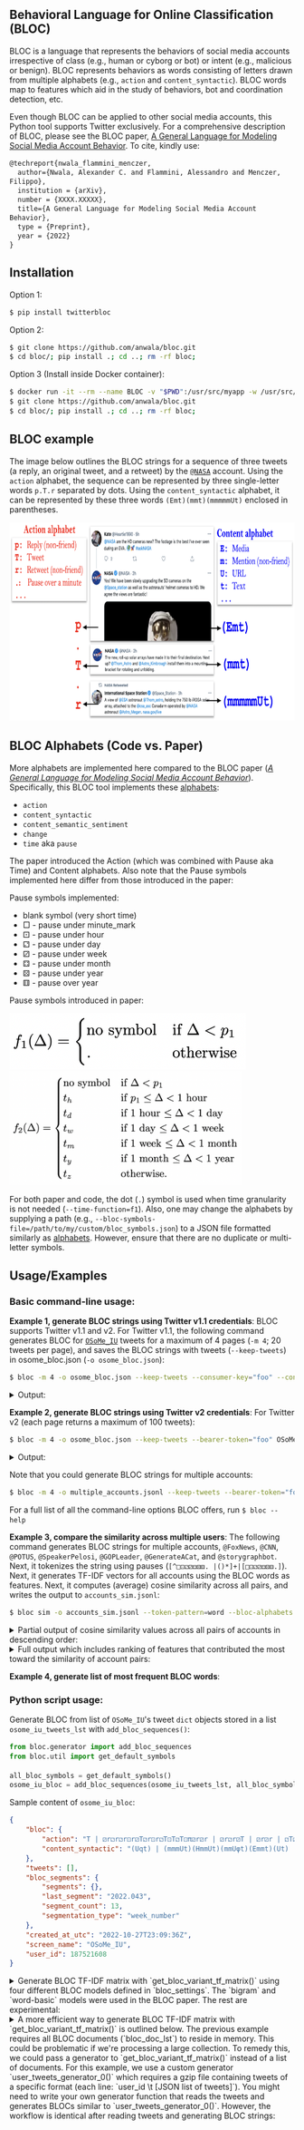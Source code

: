 ## Behavioral Language for Online Classification (BLOC)
BLOC is a language that represents the behaviors of social media accounts irrespective of class (e.g., human or cyborg or bot) or intent (e.g., malicious or benign). BLOC represents behaviors as words consisting of letters drawn from multiple alphabets (e.g., `action` and `content_syntactic`). BLOC words map to features which aid in the study of behaviors, bot and coordination detection, etc.

Even though BLOC can be applied to other social media accounts, this Python tool supports Twitter exclusively. For a comprehensive description of BLOC, please see the BLOC paper, [A General Language for Modeling Social Media Account Behavior](#). To cite, kindly use:
```
@techreport{nwala_flammini_menczer,
  author={Nwala, Alexander C. and Flammini, Alessandro and Menczer, Filippo},
  institution = {arXiv},
  number = {XXXX.XXXXX},
  title={A General Language for Modeling Social Media Account Behavior},
  type = {Preprint},
  year = {2022}
}
```

## Installation
Option 1:

```bash
$ pip install twitterbloc
```

Option 2:

```bash
$ git clone https://github.com/anwala/bloc.git
$ cd bloc/; pip install .; cd ..; rm -rf bloc;
```

Option 3 (Install inside Docker container): 

```bash
$ docker run -it --rm --name BLOC -v "$PWD":/usr/src/myapp -w /usr/src/myapp python:3.7-stretch bash
$ git clone https://github.com/anwala/bloc.git
$ cd bloc/; pip install .; cd ..; rm -rf bloc;
```

## BLOC example

The image below outlines the BLOC strings for a sequence of three tweets (a reply, an original tweet, and a retweet) by the [`@NASA`](https://twitter.com/nasa) account. Using the `action` alphabet, the sequence can be represented by three single-letter words `p.T.r` separated by dots. Using the `content_syntactic` alphabet, it can be represented by these three words `(Emt)(mmt)(mmmmmUt)` enclosed in parentheses.

<img src="misc/nasa_bloc_timeline.png" alt="BLOC action and content strings for NASA" height="350">

## BLOC Alphabets (Code vs. Paper)

More alphabets are implemented here compared to the BLOC paper ([*A General Language for Modeling Social Media Account Behavior*](https://github.com/anwala/general-language-behavior)). Specifically, this BLOC tool implements these [alphabets](/blob/main/bloc/symbols.json):
* `action`
* `content_syntactic`
* `content_semantic_sentiment`
* `change`
* `time` aka `pause`

The paper introduced the Action (which was combined with Pause aka Time) and Content alphabets. Also note that the Pause symbols implemented here differ from those introduced in the paper:

Pause symbols implemented:
* blank symbol (very short time)
* □ - pause under minute_mark
* ⚀ - pause under hour
* ⚁ - pause under day
* ⚂ - pause under week
* ⚃ - pause under month
* ⚄ - pause under year
* ⚅ - pause over year

Pause symbols introduced in paper:

<img src="misc/f_1.png" alt="BLOC pause function, f_1(delta)" height="100"><br/>
<img src="misc/f_2.png" alt="BLOC pause function, f_2(delta)" height="200">

For both paper and code, the dot (`.`) symbol is used when time granularity is not needed (`--time-function=f1`). Also, one may change the alphabets by supplying a path (e.g., `--bloc-symbols-file=/path/to/my/custom/bloc_symbols.json`) to a JSON file formatted similarly as [alphabets](/blob/main/bloc/symbols.json). However, ensure that there are no duplicate or multi-letter symbols.

## Usage/Examples

### Basic command-line usage:

**Example 1, generate BLOC strings using Twitter v1.1 credentials**:
BLOC supports Twitter v1.1 and v2. For Twitter v1.1, the following command generates BLOC for [`OSoMe_IU`](https://twitter.com/OSoMe_IU/) tweets for a maximum of 4 pages (`-m 4`; 20 tweets per page), and saves the BLOC strings with tweets (`--keep-tweets`) in osome_bloc.json (`-o osome_bloc.json`):
```bash
$ bloc -m 4 -o osome_bloc.json --keep-tweets --consumer-key="foo" --consumer-secret="foo" --access-token="bar" --access-token-secret="bar" OSoMe_IU
```
<details>
  <summary>Output:</summary>
  
  ```python
  @OSoMe_IU's BLOC for 12 week(s), (84 day(s), 7:14), 80 tweet(s) from 2022-08-03 01:10:44 to 2022-10-26 08:24:49
  action:
  T | ⚂r⚁r⚁r⚀r⚂T⚁r⚀r⚁T⚀T⚁T⚀π⚂r⚂r | ⚂r⚁r⚂T | ⚂r⚂r | ⚁T⚁rp⚂p⚂r⚂T | ⚁T⚂T⚂r | ⚂T⚂r⚀r⚂T | ⚂r⚂T⚁r⚀T⚁p⚁p⚁r⚁p⚁rr⚂T | ⚂T⚁T⚂T | ⚂pr⚁p⚂rrrrrrr⚁p | ⚂T⚁r⚁rrrrrr⚂rr⚁r⚁r⚁r⚁T | ⚂r□r□r□rr⚂T⚂r⚂T | ⚂p 

  change:
  (s)(s)(s)(s) | (s)(λ)(λ) | (s)(s) | (s)(s)(s) | (s)(s) | (s)(s)(s) | (λ)(λ)(s) | (s)(s) | (s) | (s) 

  content_syntactic:
  (Uqt) | (mmmUt)(HmmUt)(mmUφt)(Emmt)(Ut) | (mmmqt) | (EUt)(t)(Ut)(Ut) | (Et)(mUt) | (Ut)(mmqt) | (Ut)(Emt)(mmt)(mmt)(mt)(mUt) | (mmUt)(EUt)(Uqt) | (t)(t)(t) | (Ut)(mqt) | (mUt)(Ut) | (t) 

  content_semantic_entity:


  content_semantic_sentiment:
  ⋃ | ⚂⋃⚁⋃⚁⋃⚀-⚂-⚁⋂⚀⋃⚁⋃⚀⋃⚁⋂⚀⋂⚂⋂⚂⋃ | ⚂⋃⚁⋃⚂⋃ | ⚂-⚂⋃ | ⚁⋂⚁⋃⋂⚂⋃⚂⋃⚂⋃ | ⚁-⚂-⚂⋃ | ⚂-⚂⋃⚀⋃⚂⋃ | ⚂⋃⚂⋃⚁⋃⚀⋃⚁⋃⚁⋃⚁⋃⚁-⚁⋂⋃⚂- | ⚂-⚁⋃⚂⋃ | ⚂-⋃⚁⋂⚂⋂⋃⋃⋃⋃-⋃⚁⋂ | ⚂⋃⚁-⚁⋃⋃-⋃-⋃⚂⋂⋃⚁⋃⚁⋃⚁⋃⚁⋃ | ⚂⋃□-□⋃□-⋃⚂⋃⚂⋃⚂- | ⚂⋃ 

  action key:
  blank: <60 secs, □: <5 mins ⚀: <hour,  ⚁: <day, ⚂: <week, ⚃: <month, ⚄: <year, ⚅: >year, | separates week_number segments

  write_output(): wrote: osome_bloc.json
  ```
</details>

**Example 2, generate BLOC strings using Twitter v2 credentials**:
For Twitter v2 (each page returns a maximum of 100 tweets):
```bash
$ bloc -m 4 -o osome_bloc.json --keep-tweets --bearer-token="foo" OSoMe_IU
```
<details>
  <summary>Output:</summary>
  
  ```python
  @OSoMe_IU's BLOC for 2 week(s), (377 day(s), 21:59), 399 tweet(s) from 2021-10-13 10:25:36 to 2022-10-26 08:24:49
  action:
  T⚁r⚁p⚀p⚂r□p⚂T⚂r | ⚂r⚂T⚁p□r⚁T⚂T⚁r⚁T | ⚁p⚂r | ⚂T⚁r⚁T⚁T⚁T | ⚂T⚁T⚂T⚂T⚁r⚀T | ⚂T⚁T⚂r⚁T⚁p⚂T | ⚂r⚂r | ⚂T⚁p | ⚂T⚂r⚂T | ⚂r⚂rr⚀T⚂p | ⚂T⚁T⚂T⚁T | ⚂T⚁T | ⚃r□r⚂T | ⚂T⚂r | ⚂T⚁T⚁r⚂Tππ⚀π⚂T | ⚂r⚂T⚁r⚁T⚁r⚂T | ⚁T⚁r⚂T⚂πT⚀r⚁r□Tr | ⚂T⚁r⚂T⚁T⚁r⚀π⚁p□ρ | ⚂p⚂r⚂r⚀r□r⚁r | ⚂r⚁r⚁T⚂r⚁T | ⚂T⚂p⚀p⚀p⚂T | ⚂r⚁T⚂πTππππ | ⚂r⚂r | ⚂r⚁r⚁T⚀p⚀T⚂r⚁T | ⚂T⚁r⚁r⚁Tππππππ⚂r⚂T | ⚂r⚂p⚂p□r⚂r⚁Tπ | ⚂r⚁T⚁T⚁T⚁r⚁r⚁p⚁T⚂p | ⚂T⚂r⚁T⚂r⚁r | ⚂T⚁r⚁T⚁πTπππππππ⚁rrr⚁T⚁r⚁rrp⚁rr□r⚁r⚂rr | ⚁T⚁p⚂T□r⚁Tπππππ⚂T⚁T⚂T⚁T | ⚁T⚁r⚁r⚁T⚀T⚁T⚀rr□rr⚁Tπππππ⚁T⚁r⚁r⚁r⚁T⚁T⚁r⚁T⚀r | ⚁r⚀r□r⚁r⚁T⚁r⚁r⚁r⚂T⚀p⚂T⚂p⚂T | ⚁T⚁T⚀T⚂r⚁T⚁T⚁T⚁r⚁r⚁r | ⚂T⚀r⚁rr⚁T⚂T⚁T⚂T⚁r⚁r⚁rr□r | ⚁r⚁T⚁πTπππ⚂Trr⚁r⚁T⚁rrrrr | ⚂T⚁T⚀π⚁p⚁r⚂T⚀p⚀p⚁T | ⚂T⚁T⚁T⚂T⚁T | ⚂r⚂T⚁r⚁T⚁Tπ⚂r | ⚂T⚀p⚁T⚁T⚁p⚂p | ⚂T⚁r□r⚂r | ⚂T⚁T⚁r⚁T | ⚂T⚁T⚂r⚁r⚀r⚁T⚁T⚂T | ⚂r⚁p⚀T⚀T | ⚂r⚁r⚁r⚀r⚂T⚁r⚀r⚁T⚀T⚁T⚀π⚂r⚂r | ⚂r⚁r⚂T | ⚂r⚂r | ⚁T⚁rp⚂p⚂r⚂T | ⚁T⚂T⚂r | ⚂T⚂r⚀r⚂T | ⚂r⚂T⚁r⚀T⚁p⚁p⚁r⚁p⚁rr⚂T | ⚂T⚁T⚂T | ⚂pr⚁p⚂rrrrrrr⚁p | ⚂T⚁r⚁rrrrrr⚂rr⚁r⚁r⚁r⚁T | ⚂r□r□r□rr⚂T⚂r⚂T | ⚂p 

  change:
  (s)(s)(s) | (s)(s)(s) | (s) | (s)(s)(s) | (s)(s) | (s)(s) | (s) | (s)(s) | (s) | (s)(s)(s) | (s)(s)(s) | (s)(s) | (s)(s) | (λ)(λ)(s)(s) | (s)(s)(s)(s)(s)(s) | (s) | (s)(sλ)(λ) | (s)(s)(s)(s)(s) | (s)(s) | (s)(s) | (s) | (s)(s)(s)(s)(s) | (s)(s) | (s)(s)(s)(s)(sλ) | (sλ)(s)(s)(s) | (s)(sλ)(λ)(s)(s)(s)(s) | (s)(s)(s)(s)(s)(s)(s) | (s)(s)(s)(s)(s)(s)(s) | (s)(s)(s)(λ)(λ)(s)(s) | (s)(s)(s) | (s)(s)(s)(s)(s)(s) | (s)(s)(s)(s) | (s)(s)(s)(λ)(sλ)(s) | (λ)(λ)(s)(s) | (s)(s)(λ)(sλ) | (s)(s)(λ)(λ) | (s)(s) | (s)(s) | (s)(s)(s) | (s)(s)(s) | (s)(s)(s)(s) | (s)(λ)(λ) | (s)(s) | (s)(s)(s) | (s)(s) | (s)(s)(s) | (λ)(λ)(s) | (s)(s) | (s) | (s) 

  content_syntactic:
  (qt)(t)(t)(t)(HmmmmUUt) | (EHHHmt)(t)(qqt)(qt)(Uqt) | (t) | (Ut)(qt)(Ut)(qt) | (HUt)(t)(Ut)(Et)(Ut) | (Et)(qt)(EHHmUUt)(mmmt)(mUt) | (mmUt)(mmmmmmmmt) | (Ut)(Ut) | (Ut)(mt) | (mUt)(qt)(Et)(EmUUφt) | (Et)(mmUt) | (mUt) | (HHφt) | (mUt)(EUt)(mmUqt)(mmφUt)(mUt)(HUt)(qt) | (Ut)(mmUt)(mmmmmUt) | (Ut)(mmUt)(Ut)(Emt)(qt) | (UUt)(Emt)(qt)(mmmUt)(q) | (t) | (mUt)(EEEEHHt) | (EHHHmmmmmmmUt)(mmt)(mmt)(t)(mqt) | (HUqt)(Ut)(HUt)(Et)(EHt)(Et)(Et) | (HmUt)(mt)(Et)(EEEEmmmt) | (mmmmmUt)(EHmmmmUt)(EEt)(Et)(Et)(Et)(Et)(Et)(mUt) | (mmt)(t)(Emmmmmmmmmt)(mmmmUt) | (mUt)(mqt)(mmmUt)(t)(mmmmUqt)(t) | (EmmmmUt)(EmmmmUt) | (EmmmmUt)(Ut)(Et)(HmUt)(Et)(Ut)(mUt)(Et)(EmmmmUt)(t)(t)(mmmqt)(Ut) | (HmmmmUt)(mt)(HmUt)(HUt)(t)(Et)(Et)(t)(Et)(EEEEt)(Ut)(EEEEmt)(Ut) | (mUt)(HUt)(qt)(mUt)(qt)(t)(t)(t)(t)(t)(EmmmmUt)(mmUt)(mUt)(mmmUt) | (HHHHHHmUt)(EmmmmUt)(Em)(Ut)(mt)(Hmqt) | (EmmmmUt)(mUt)(mmUt)(Ut)(HUt)(mmUt) | (HmUt)(HmmUt)(HHHHHHUt)(HUt)(HmmUt) | (mmUt)(HmmqUt)(Hmmmmmt)(HUt)(HmmmφUt)(HUt)(qt)(HmUt) | (EmmmmmUt)(EHt)(t)(mmmmt)(mUt)(Emmmmmmmmmt)(mt)(mmUt) | (EmmmmmUt)(E)(Ut)(mUt)(Ut) | (mUt)(φt)(mmUt)(EEEEUt) | (EHHmmmmmUt)(mφt)(mmqt)(Ut)(mm)(mmt) | (EHmmmmmUt) | (EmmmmmUt)(EmmmmUt)(qt) | (Ut)(Hmmqt)(Emt)(HUUUqt)(mmUt) | (Ut)(mUt)(Uqt) | (mmmUt)(HmmUt)(mmUφt)(Emmt)(Ut) | (mmmqt) | (EUt)(t)(Ut)(Ut) | (Et)(mUt) | (Ut)(mmqt) | (Ut)(Emt)(mmt)(mmt)(mt)(mUt) | (mmUt)(EUt)(Uqt) | (t)(t)(t) | (Ut)(mqt) | (mUt)(Ut) | (t) 

  content_semantic_entity:
  (⋈⋈⊛⊛)(⊛⊛) | (⋈)(⊛)(⊛⊛) | (⊛⚇)(⊛⋈⊛)(⊛) | (⊛⊛)(⊛⊛)(⋈⊛)(⊛⊛⊛⊛) | (⊛⋈⊛)(⊛⊛⋈⚇⚇⚇⚇) | (⋈) | (⊛) | (⊛⊛)(⊛)(⊛) | (⚇) | (⊛) | (⊛⌖) | (⊛)(⊛⚇)(⊛)(⋈)(⊛) | (⊛⊛⊛) | (⚇⊛)(⊛)(⚇⚇) | (⊛)(⊛⊛⊛)(⊛⌖) | (⌖⌖⌖⚇) | (⊛⊛)(⊛⊛⊛⊛)(⊛⊛⊛⊛)(⚇)(⚇) | (⌖⊛)(⊛⊛⊛⌖)(⊛⌖)(⊛)(⌖⌖)(⌖⌖)(⌖) | (⊛)(⌖⌖)(⊛⊛) | (⊛)(⊛⊛⊛)(⊛)(⊛)(⊛) | (⊛)(⊛)(⚇) | (⊛⌖⌖)(⌖⊛)(⊛) | (⊛)(⊛) | (⊛⌖)(⌖⊛⊛)(⊛⊛)(⊛⊛)(⊛⊛)(⚇⌖⋈)(⊛) | (⊛)(⊛)(⊛⌖⌖)(⊛)(⊛)(⊛)(⌖⌖)(⊛⊛⊛⊛)(⊛⊛⊛)(⚇)(⊛⋈⊛) | (⊛⊛⚇⊛)(⚇⊛)(⚇⊛)(⚇)(⊛)(⊛)(⋈⊛)(⊛⚇)(⊛⊛)(⊛⚇)(⌖⊛⚇) | (⚇⚇)(⊛⚇)(⚇⊛) | (⊛)(⊛⊛)(⊛⊛) | (⚇⊛)(⋈)(⊛⊛)(⚇⊛)(⚇⊛) | (⚇)(⊛⊛⊛⊛)(⊛⊛⊛)(⊛⊛)(⊛⊛)(⊛⊛)(⚇⊛) | (⋈⋈⚇⚇)(⚇)(⊛⚇)(⊛)(⊛⊛) | (⊛) | (⋈)(⊛⊛) | (⊛)(⊛)(⌖) | (⊛⊛) | (⊛)(⊛) | (⚇⋈)(⊛⊛⊛)(⊛⋈) | (⊛)(⊛⊛)(⊛) | (⚇⊛)(⊛⚇⊛)(⊛)(⊛⊛⊛⊛⊛⊛⊛) | (⚇⊛) | (⊛)(⊛) | (⊛)(⊛⊛) | (⊛) | (⚇)(⊛)(⊛)(⊛) | (⚇⊛)(⊛)(⊛) | (⊛) | (⊛⌖) | (⌖)(⊛) 

  content_semantic_sentiment:
  ⋂⚁-⚁⋂⚀⋃⚂-□⋃⚂⋂⚂⋂ | ⚂-⚂-⚁-□-⚁⋃⚂⋃⚁⋃⚁- | ⚁⋃⚂⋃ | ⚂⋃⚁-⚁⋂⚁⋃⚁⋃ | ⚂-⚁-⚂⋃⚂⋃⚁-⚀⋃ | ⚂⋃⚁-⚂⋃⚁⋃⚁⋃⚂⋃ | ⚂⋂⚂⋂ | ⚂⋃⚁⋃ | ⚂-⚂⋃⚂- | ⚂⋃⚂⋃⋃⚀⋂⚂- | ⚂⋂⚁-⚂⋂⚁⋃ | ⚂⋃⚁⋃ | ⚃⋃□-⚂⋃ | ⚂⋃⚂⋃ | ⚂⋂⚁⋃⚁-⚂⋃⋃⋃⚀⋂⚂⋃ | ⚂⋂⚂⋃⚁-⚁⋃⚁-⚂- | ⚁⋃⚁⋂⚂⋃⚂⋃⋃⚀-⚁⋃□⋃- | ⚂⋃⚁⋃⚂⋂⚁-⚁⋃⚀⋃⚁-□⋂ | ⚂-⚂⋃⚂-⚀⋃□-⚁- | ⚂⋃⚁⋂⚁⋃⚂⋃⚁⋂ | ⚂⋃⚂⋃⚀⋃⚀⋃⚂⋂ | ⚂⋂⚁⋃⚂⋃-⋃⋃⋃⋂ | ⚂⋃⚂⋃ | ⚂-⚁⋃⚁⋃⚀⋃⚀⋂⚂⋂⚁⋃ | ⚂⋃⚁-⚁-⚁⋃⋂⋃⋃⋃--⚂⋃⚂- | ⚂⋃⚂⋃⚂-□⋃⚂⋃⚁⋃- | ⚂⋃⚁-⚁-⚁⋃⚁⋃⚁⋃⚁-⚁-⚂- | ⚂⋃⚂⋃⚁⋃⚂⋃⚁⋃ | ⚂⋃⚁⋃⚁⋂⚁⋃⋃⋃--⋃⋃⋂⋃⚁-⋃⋃⚁-⚁-⚁⋃-⋃⚁⋃-□⋃⚁⋃⚂⋃⋃ | ⚁⋃⚁-⚂⋃□-⚁⋃⋃⋂⋃⋃⋂⚂-⚁⋃⚂-⚁- | ⚁⋂⚁⋂⚁⋃⚁⋂⚀⋃⚁⋃⚀⋃⋃□⋃⋃⚁⋃⋂⋂⋃⋃-⚁⋃⚁⋃⚁⋃⚁-⚁⋃⚁⋃⚁⋂⚁⋃⚀⋃ | ⚁⋂⚀⋃□⋃⚁⋃⚁-⚁⋃⚁-⚁-⚂⋃⚀-⚂⋃⚂-⚂- | ⚁⋃⚁⋃⚀-⚂⋃⚁⋃⚁⋂⚁⋃⚁⋃⚁⋃⚁⋂ | ⚂⋃⚀⋃⚁--⚁-⚂⋃⚁⋃⚂⋃⚁-⚁⋂⚁--□- | ⚁⋃⚁⋂⚁⋃⋃--⋃⚂⋂-⋃⚁⋃⚁-⚁⋃⋂⋃⋃- | ⚂⋃⚁⋂⚀⋂⚁⋃⚁⋂⚂-⚀-⚀⋂⚁⋂ | ⚂⋃⚁-⚁-⚂-⚁- | ⚂⋂⚂⋃⚁-⚁-⚁⋃-⚂- | ⚂⋃⚀-⚁-⚁-⚁-⚂⋂ | ⚂⋃⚁⋃□⋃⚂- | ⚂⋃⚁⋃⚁⋃⚁⋃ | ⚂-⚁⋃⚂⋃⚁⋃⚀⋃⚁⋃⚁⋃⚂- | ⚂-⚁-⚀⋃⚀⋃ | ⚂⋃⚁⋃⚁⋃⚀-⚂-⚁⋂⚀⋃⚁⋃⚀⋃⚁⋂⚀⋂⚂⋂⚂⋃ | ⚂⋃⚁⋃⚂⋃ | ⚂-⚂⋃ | ⚁⋂⚁⋃⋂⚂⋃⚂⋃⚂⋃ | ⚁-⚂-⚂⋃ | ⚂-⚂⋃⚀⋃⚂⋃ | ⚂⋃⚂⋃⚁⋃⚀⋃⚁⋃⚁⋃⚁⋃⚁-⚁⋂⋃⚂- | ⚂-⚁⋃⚂⋃ | ⚂-⋃⚁⋂⚂⋂⋃⋃⋃⋃-⋃⚁⋂ | ⚂⋃⚁-⚁⋃⋃-⋃-⋃⚂⋂⋃⚁⋃⚁⋃⚁⋃⚁⋃ | ⚂⋃□-□⋃□-⋃⚂⋃⚂⋃⚂- | ⚂⋃ 

  action key:
  blank: <60 secs, □: <5 mins ⚀: <hour,  ⚁: <day, ⚂: <week, ⚃: <month, ⚄: <year, ⚅: >year, | separates week_number segments

  write_output(): wrote: osome_bloc.json
  ```
</details>

Note that you could generate BLOC strings for multiple accounts:
```bash
$ bloc -m 4 -o multiple_accounts.jsonl --keep-tweets --bearer-token="foo" OSoMe_IU acnwala
```
For a full list of all the command-line options BLOC offers, run `$ bloc --help`

**Example 3, compare the similarity across multiple users**:
The following command generates BLOC strings for multiple accounts, `@FoxNews`, `@CNN`, `@POTUS`, `@SpeakerPelosi`, `@GOPLeader`, `@GenerateACat`, and `@storygraphbot`. Next, it tokenizes the string using pauses (`[^□⚀⚁⚂⚃⚄⚅. |()*]+|[□⚀⚁⚂⚃⚄⚅.]`). Next, it generates TF-IDF vectors for all accounts using the BLOC words as features. Next, it computes (average) cosine similarity across all pairs, and writes the output to `accounts_sim.jsonl`:
```bash
$ bloc sim -o accounts_sim.jsonl --token-pattern=word --bloc-alphabets action content_syntactic change -m 4 --bearer-token="foo" FoxNews CNN POTUS SpeakerPelosi GOPLeader GenerateACat storygraphbot
```
<details>
  <summary>Partial output of cosine similarity values across all pairs of accounts in descending order:</summary>
  
  ```python
    ...
    Cosine sim,
    0.9325: FoxNews vs. CNN
    0.8841: POTUS vs. SpeakerPelosi
    0.6516: SpeakerPelosi vs. GOPLeader
    0.5752: CNN vs. POTUS
    0.5680: POTUS vs. GOPLeader
    0.5023: FoxNews vs. POTUS
    0.3969: CNN vs. SpeakerPelosi
    0.3862: CNN vs. GOPLeader
    0.3483: FoxNews vs. SpeakerPelosi
    0.2945: FoxNews vs. GOPLeader
    0.2590: POTUS vs. GenerateACat
    0.2123: GOPLeader vs. GenerateACat
    0.2041: SpeakerPelosi vs. GenerateACat
    0.1587: CNN vs. GenerateACat
    0.1540: SpeakerPelosi vs. storygraphbot
    0.1403: FoxNews vs. GenerateACat
    0.1386: POTUS vs. storygraphbot
    0.1303: GOPLeader vs. storygraphbot
    0.0724: GenerateACat vs. storygraphbot
    0.0480: CNN vs. storygraphbot
    0.0386: FoxNews vs. storygraphbot
    ------
    0.3379: Average cosine sim
    
  write_output(): wrote: accounts_sim.jsonl
  ```
</details>

<details>
  <summary>Full output which includes ranking of features that contributed the most toward the similarity of account pairs:</summary>
  
  ```python
    
  Features importance,
    FoxNews vs. CNN, (score, feature):
      1. 0.3356 T
      2. 0.3317 Ut
      3. 0.2496 ⚀
      4. 0.0139 □
      5. 0.0006 TT
      6. 0.0005 mUt
      7. 0.0004 EUt
      8. 0.0000 Emφt
      9. 0.0000 EmUt
     10. 0.0000 Emt

    POTUS vs. SpeakerPelosi, (score, feature):
      1. 0.3500 t
      2. 0.2129 T
      3. 0.1910 ⚁
      4. 0.0795 s
      5. 0.0188 ⚀
      6. 0.0149 Ut
      7. 0.0104 Et
      8. 0.0016 Tπ
      9. 0.0012 mt
     10. 0.0011 Eφt

    SpeakerPelosi vs. GOPLeader, (score, feature):
      1. 0.1869 s
      2. 0.1754 ⚁
      3. 0.1070 t
      4. 0.0698 T
      5. 0.0257 Ht
      6. 0.0190 ⚀
      7. 0.0147 r
      8. 0.0121 Ut
      9. 0.0104 Hmt
     10. 0.0080 Et

    CNN vs. POTUS, (score, feature):
      1. 0.3535 T
      2. 0.1377 ⚀
      3. 0.0452 Ut
      4. 0.0251 s
      5. 0.0060 Eφt
      6. 0.0045 ⚁
      7. 0.0027 EUφt
      8. 0.0003 Et
      9. 0.0001 EUt
     10. 0.0001 Emφt

    POTUS vs. GOPLeader, (score, feature):
      1. 0.1440 ⚁
      2. 0.1110 T
      3. 0.1108 t
      4. 0.1010 s
      5. 0.0655 ⚀
      6. 0.0129 Et
      7. 0.0081 Eφt
      8. 0.0070 Ut
      9. 0.0056 r
     10. 0.0006 Emφt

    FoxNews vs. POTUS, (score, feature):
      1. 0.3212 T
      2. 0.1176 ⚀
      3. 0.0633 Ut
      4. 0.0002 EUt
      5. 0.0000 Emφt
      6. 0.0000 Emt
      7. 0.0000 WWW+
      8. 0.0000 www+
      9. 0.0000 E
     10. 0.0000 EEE+Hmmt

    CNN vs. SpeakerPelosi, (score, feature):
      1. 0.2224 T
      2. 0.0782 Ut
      3. 0.0464 s
      4. 0.0399 ⚀
      5. 0.0055 ⚁
      6. 0.0016 □
      7. 0.0009 Eφt
      8. 0.0008 mUt
      9. 0.0004 mmUt
     10. 0.0002 Emt

    CNN vs. GOPLeader, (score, feature):
      1. 0.1390 ⚀
      2. 0.1160 T
      3. 0.0589 s
      4. 0.0365 Ut
      5. 0.0161 □
      6. 0.0065 Eφt
      7. 0.0045 EUφt
      8. 0.0042 ⚁
      9. 0.0012 mUt
     10. 0.0011 Emφt

    FoxNews vs. SpeakerPelosi, (score, feature):
      1. 0.2021 T
      2. 0.1096 Ut
      3. 0.0341 ⚀
      4. 0.0018 □
      5. 0.0003 λ
      6. 0.0003 mUt
      7. 0.0001 EUt
      8. 0.0001 Emt
      9. 0.0000 Emφt
     10. 0.0000 w

    FoxNews vs. GOPLeader, (score, feature):
      1. 0.1187 ⚀
      2. 0.1054 T
      3. 0.0512 Ut
      4. 0.0178 □
      5. 0.0004 mUt
      6. 0.0004 Emφt
      7. 0.0004 EUt
      8. 0.0002 λ
      9. 0.0001 EmUt
     10. 0.0001 Emt

    POTUS vs. GenerateACat, (score, feature):
      1. 0.0862 ⚁
      2. 0.0746 Et
      3. 0.0653 T
      4. 0.0329 ⚀
      5. 0.0000 Emt
      6. 0.0000 E
      7. 0.0000 EEE+Hmmt
      8. 0.0000 EEE+Ut
      9. 0.0000 EEE+mmmt
     10. 0.0000 EEE+mmt

    GOPLeader vs. GenerateACat, (score, feature):
      1. 0.0791 ⚁
      2. 0.0568 Et
      3. 0.0332 ⚀
      4. 0.0216 □
      5. 0.0214 T
      6. 0.0001 Emt
      7. 0.0000 E
      8. 0.0000 EEE+Hmmt
      9. 0.0000 EEE+Ut
     10. 0.0000 EEE+mmmt

    SpeakerPelosi vs. GenerateACat, (score, feature):
      1. 0.1050 ⚁
      2. 0.0461 Et
      3. 0.0411 T
      4. 0.0095 ⚀
      5. 0.0022 □
      6. 0.0001 Emt
      7. 0.0000 E
      8. 0.0000 EEE+Hmmt
      9. 0.0000 EEE+Ut
     10. 0.0000 EEE+mmmt

    CNN vs. GenerateACat, (score, feature):
      1. 0.0698 ⚀
      2. 0.0682 T
      3. 0.0169 □
      4. 0.0025 ⚁
      5. 0.0012 Et
      6. 0.0000 Emt
      7. 0.0000 E
      8. 0.0000 EEE+Hmmt
      9. 0.0000 EEE+Ut
     10. 0.0000 EEE+mmmt

    SpeakerPelosi vs. storygraphbot, (score, feature):
      1. 0.1379 ⚁
      2. 0.0050 ⚀
      3. 0.0049 T
      4. 0.0023 π
      5. 0.0020 Tπ
      6. 0.0007 ⚂
      7. 0.0006 Tπππ+
      8. 0.0003 Tππ
      9. 0.0003 Tπππ
     10. 0.0000 E

    FoxNews vs. GenerateACat, (score, feature):
      1. 0.0620 T
      2. 0.0596 ⚀
      3. 0.0186 □
      4. 0.0000 Emt
      5. 0.0000 E
      6. 0.0000 EEE+Hmmt
      7. 0.0000 EEE+Ut
      8. 0.0000 EEE+mmmt
      9. 0.0000 EEE+mmt
     10. 0.0000 EEE+mt

    POTUS vs. storygraphbot, (score, feature):
      1. 0.1132 ⚁
      2. 0.0172 ⚀
      3. 0.0078 T
      4. 0.0003 Tπ
      5. 0.0001 Tπππ
      6. 0.0000 Tππ
      7. 0.0000 Tπππ+
      8. 0.0000 E
      9. 0.0000 EEE+Hmmt
     10. 0.0000 EEE+Ut

    GOPLeader vs. storygraphbot, (score, feature):
      1. 0.1040 ⚁
      2. 0.0173 ⚀
      3. 0.0064 π
      4. 0.0026 T
      5. 0.0001 ππ
      6. 0.0000 ⚂
      7. 0.0000 E
      8. 0.0000 EEE+Hmmt
      9. 0.0000 EEE+Ut
     10. 0.0000 EEE+mmmt

    GenerateACat vs. storygraphbot, (score, feature):
      1. 0.0622 ⚁
      2. 0.0087 ⚀
      3. 0.0015 T
      4. 0.0000 E
      5. 0.0000 EEE+Hmmt
      6. 0.0000 EEE+Ut
      7. 0.0000 EEE+mmmt
      8. 0.0000 EEE+mmt
      9. 0.0000 EEE+mt
     10. 0.0000 EEE+t

    CNN vs. storygraphbot, (score, feature):
      1. 0.0364 ⚀
      2. 0.0082 T
      3. 0.0033 ⚁
      4. 0.0001 TT
      5. 0.0000 E
      6. 0.0000 EEE+Hmmt
      7. 0.0000 EEE+Ut
      8. 0.0000 EEE+mmmt
      9. 0.0000 EEE+mmt
     10. 0.0000 EEE+mt

    FoxNews vs. storygraphbot, (score, feature):
      1. 0.0311 ⚀
      2. 0.0074 T
      3. 0.0000 TT
      4. 0.0000 E
      5. 0.0000 EEE+Hmmt
      6. 0.0000 EEE+Ut
      7. 0.0000 EEE+mmmt
      8. 0.0000 EEE+mmt
      9. 0.0000 EEE+mt
     10. 0.0000 EEE+t

  Cosine sim,
    0.9325: FoxNews vs. CNN
    0.8841: POTUS vs. SpeakerPelosi
    0.6516: SpeakerPelosi vs. GOPLeader
    0.5752: CNN vs. POTUS
    0.5680: POTUS vs. GOPLeader
    0.5023: FoxNews vs. POTUS
    0.3969: CNN vs. SpeakerPelosi
    0.3862: CNN vs. GOPLeader
    0.3483: FoxNews vs. SpeakerPelosi
    0.2945: FoxNews vs. GOPLeader
    0.2590: POTUS vs. GenerateACat
    0.2123: GOPLeader vs. GenerateACat
    0.2041: SpeakerPelosi vs. GenerateACat
    0.1587: CNN vs. GenerateACat
    0.1540: SpeakerPelosi vs. storygraphbot
    0.1403: FoxNews vs. GenerateACat
    0.1386: POTUS vs. storygraphbot
    0.1303: GOPLeader vs. storygraphbot
    0.0724: GenerateACat vs. storygraphbot
    0.0480: CNN vs. storygraphbot
    0.0386: FoxNews vs. storygraphbot
    ------
    0.3379: Average cosine sim

  write_output(): wrote: accounts_sim.jsonl
  ```
</details>

**Example 4, generate list of most frequent BLOC words**:

### Python script usage:

Generate BLOC from list of `OSoMe_IU`'s tweet `dict` objects stored in a list `osome_iu_tweets_lst` with `add_bloc_sequences()`:
```python
from bloc.generator import add_bloc_sequences
from bloc.util import get_default_symbols

all_bloc_symbols = get_default_symbols()
osome_iu_bloc = add_bloc_sequences(osome_iu_tweets_lst, all_bloc_symbols=all_bloc_symbols, bloc_alphabets= ['action', 'content_syntactic'])
```

Sample content of `osome_iu_bloc`:
```json
{
    "bloc": {
        "action": "T | ⚂r⚁r⚁r⚀r⚂T⚁r⚀r⚁T⚀T⚁T⚀π⚂r⚂r | ⚂r⚁r⚂T | ⚂r⚂r | ⚁T⚁rp⚂p⚂r⚂T | ⚁T⚂T⚂r | ⚂T⚂r⚀r⚂T | ⚂r⚂T⚁r⚀T⚁p⚁p⚁r⚁p⚁rr⚂T | ⚂T⚁T⚂T | ⚂pr⚁p⚂rrrrrrr⚁p | ⚂T⚁r⚁rrrrrr⚂rr⚁r⚁r⚁r⚁T | ⚂r□r□r□rr⚂T⚂r⚂T | ⚂p ",
        "content_syntactic": "(Uqt) | (mmmUt)(HmmUt)(mmUφt)(Emmt)(Ut) | (mmmqt) | (EUt)(t)(Ut)(Ut) | (Et)(mUt) | (Ut)(mmqt) | (Ut)(Emt)(mmt)(mmt)(mt)(mUt) | (mmUt)(EUt)(Uqt) | (t)(t)(t) | (Ut)(mqt) | (mUt)(Ut) | (t) "
    },
    "tweets": [],
    "bloc_segments": {
        "segments": {},
        "last_segment": "2022.043",
        "segment_count": 13,
        "segmentation_type": "week_number"
    },
    "created_at_utc": "2022-10-27T23:09:36Z",
    "screen_name": "OSoMe_IU",
    "user_id": 187521608
}
```

<details>
  <summary>Generate BLOC TF-IDF matrix with `get_bloc_variant_tf_matrix()` using four different BLOC models defined in `bloc_settings`. The `bigram` and `word-basic` models were used in the BLOC paper. The rest are experimental: </summary>
  
  ```python
  from bloc.generator import add_bloc_sequences
  from bloc.util import get_default_symbols
  from bloc.util import conv_tf_matrix_to_json_compliant
  from bloc.util import get_bloc_doc_lst
  from bloc.util import get_bloc_variant_tf_matrix

  minimum_document_freq = 2
  bloc_settings = [
      {
          'name': 'm1: bigram',
          'ngram': 2,
          'token_pattern': '[^ |()*]',
          'tf_matrix_norm': 'l1',#set to '' if tf_matrices['tf_matrix_normalized'] not needed
          'keep_tf_matrix': True,
          'set_top_ngrams': True,#set to False if tf_matrices['top_ngrams']['per_doc'] not needed. If True, keep_tf_matrix must be True
          'top_ngrams_add_all_docs': True,#set to False if tf_matrices['top_ngrams']['all_docs'] not needed. If True, keep_tf_matrix must be True
          'bloc_variant': None,
          'bloc_alphabets': ['action', 'content_syntactic']
      },
      {
          'name': 'm2: word-basic',
          'ngram': 1,
          'token_pattern': '[^□⚀⚁⚂⚃⚄⚅. |()*]+|[□⚀⚁⚂⚃⚄⚅.]',
          'tf_matrix_norm': '',
          'keep_tf_matrix': False,
          'sort_action_words': True,
          'bloc_variant': {'type': 'folded_words', 'fold_start_count': 4, 'count_applies_to_all_char': False},
          'bloc_alphabets': ['action', 'content_syntactic']
      },
      {
          'name': 'm3: word-content-with-pauses',
          'ngram': 1,
          'token_pattern': '[^□⚀⚁⚂⚃⚄⚅. |*]+|[□⚀⚁⚂⚃⚄⚅.]',
          'tf_matrix_norm': '',
          'keep_tf_matrix': False,
          'sort_action_words': True,
          'bloc_variant': {'type': 'folded_words', 'fold_start_count': 4, 'count_applies_to_all_char': False},
          'bloc_alphabets': ['action', 'content_syntactic_with_pauses']
      },
      {
          'name': 'm4: word-action-content-session',
          'ngram': 1,
          'token_pattern': '[^□⚀⚁⚂⚃⚄⚅. |*]+|[□⚀⚁⚂⚃⚄⚅.]',
          'tf_matrix_norm': '',
          'keep_tf_matrix': False,
          'sort_action_words': True,
          'bloc_variant': {'type': 'folded_words', 'fold_start_count': 4, 'count_applies_to_all_char': False},
          'bloc_alphabets': ['action_content_syntactic']
      }
  ]
    
  all_bloc_symbols = get_default_symbols()
  for bloc_model in bloc_settings:
      #extract BLOC sequences from list containing tweet dictionaries
      osome_iu_bloc = add_bloc_sequences( osome_iu_tweets_lst, all_bloc_symbols=all_bloc_symbols, bloc_alphabets=bloc_model['bloc_alphabets'], sort_action_words=bloc_model.get('sort_action_words', False) )
      iu_bloom_bloc = add_bloc_sequences( iu_bloom_tweets_lst, all_bloc_symbols=all_bloc_symbols, bloc_alphabets=bloc_model['bloc_alphabets'], sort_action_words=bloc_model.get('sort_action_words', False) )
      bloc_collection = [osome_iu_bloc, iu_bloom_bloc]
      
      #generate collection of BLOC documents
      bloc_doc_lst = get_bloc_doc_lst(bloc_collection, bloc_model['bloc_alphabets'], src='IU', src_class='human')
      tf_matrices = get_bloc_variant_tf_matrix(bloc_doc_lst, tf_matrix_norm=bloc_model['tf_matrix_norm'], keep_tf_matrix=bloc_model['keep_tf_matrix'], min_df=minimum_document_freq, ngram=bloc_model['ngram'], token_pattern=bloc_model['token_pattern'], bloc_variant=bloc_model['bloc_variant'], set_top_ngrams=bloc_model.get('set_top_ngrams', False), top_ngrams_add_all_docs=bloc_model.get('top_ngrams_add_all_docs', False))
      
      #to get JSON serializatable version of tf_matrices: tf_matrices = conv_tf_matrix_to_json_compliant(tf_matrices)
  ```
    
  Sample annotated & abbreviated content of `tf_matrices`:
  ```
    {
      "tf_matrix": [
          {
              "id": 0,
              "tf_vector": [0.0, 1.0, 1.0,...,31.0, 28.0,1.0]
          },
          {
              "id": 1,
              "tf_vector": [1.0, 0.0,..., 55.0, 0.0, 3.0]
          }
      ],
      "tf_matrix_normalized": [<SAME STRUCTURE AS tf_matrix>],
      "tf_idf_matrix": [<SAME STRUCTURE AS tf_matrix>],
      "vocab": ["E U", "E m", "E t", "H m", "T ⚀",..., "⚁ r", "⚂ T", "⚂ p", "⚂ r"],
      "token_pattern": "[^ |()*]"
    }
  ```
</details>

<details>
  <summary>A more efficient way to generate BLOC TF-IDF matrix with `get_bloc_variant_tf_matrix()` is outlined below. The previous example requires all BLOC documents (`bloc_doc_lst`) to reside in memory. This could be problematic if we're processing a large collection. To remedy this, we could pass a generator to `get_bloc_variant_tf_matrix()` instead of a list of documents. For this example, we use a custom generator `user_tweets_generator_0()` which requires a gzip file containing tweets of a specific format (each line: `user_id \t [JSON list of tweets]`). You might need to write your own generator function that reads the tweets and generates BLOCs similar to `user_tweets_generator_0()`. However, the workflow is identical after reading tweets and generating BLOC strings: </summary>
  
  ```python
  from bloc.tweet_generators import user_tweets_generator_0
  from bloc.util import get_bloc_variant_tf_matrix

  minimum_document_freq = 2
  bloc_settings = [
    {
      'name': 'm1: bigram',
      'ngram': 2,
      'token_pattern': '[^ |()*]',
      'bloc_variant': None,
      'bloc_alphabets': ['action', 'content_syntactic']
    }
  ]

  for bloc_model in bloc_settings:

      pos_id_mapping = {}
      gen_bloc_params = {'bloc_alphabets': bloc_model['bloc_alphabets']}
      input_files = ['/tmp/ten_tweets.jsonl.gz']

      doc_lst = user_tweets_generator_0(input_files, pos_id_mapping, gen_bloc_params=gen_bloc_params)
      tf_matrices = get_bloc_variant_tf_matrix(doc_lst, min_df=minimum_document_freq, ngram=bloc_model['ngram'], token_pattern=bloc_model['token_pattern'], bloc_variant=bloc_model['bloc_variant'], pos_id_mapping=pos_id_mapping)
  ```
</details>
